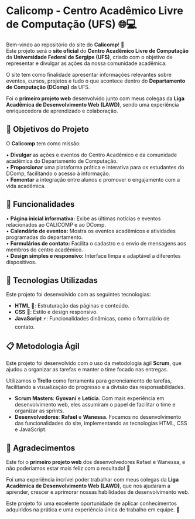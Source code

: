 # Calicomp - Centro Acadêmico Livre de Computação (UFS) 🌐💻

Bem-vindo ao repositório do site do **Calicomp**! 🚀  
Este projeto será o **site oficial** do **Centro Acadêmico Livre de Computação** da **Universidade Federal de Sergipe (UFS)**, criado com o objetivo de representar e divulgar as ações da nossa comunidade acadêmica. 

O site tem como finalidade apresentar informações relevantes sobre eventos, cursos, projetos e tudo o que acontece dentro do **Departamento de Computação (DComp)** da UFS.

Foi o **primeiro projeto web** desenvolvido junto com meus colegas da **Liga Acadêmica de Desenvolvimento Web (LAWD)**, sendo uma experiência enriquecedora de aprendizado e colaboração. 

## 🚀 Objetivos do Projeto

O **Calicomp** tem como missão:

• **Divulgar** as ações e eventos do Centro Acadêmico e da comunidade acadêmica do Departamento de Computação.  
• **Proporcionar** uma plataforma prática e interativa para os estudantes do DComp, facilitando o acesso à informação.  
• **Fomentar** a integração entre alunos e promover o engajamento com a vida acadêmica.

## 📝 Funcionalidades

• **Página inicial informativa:** Exibe as últimas notícias e eventos relacionados ao CALICOMP e ao DComp.  
• **Calendário de eventos:** Mostra os eventos acadêmicos e atividades programadas do departamento.  
• **Formulários de contato:** Facilita o cadastro e o envio de mensagens aos membros do centro acadêmico.  
• **Design simples e responsivo:** Interface limpa e adaptável a diferentes dispositivos.

## 🔧 Tecnologias Utilizadas

Este projeto foi desenvolvido com as seguintes tecnologias:

- **HTML** 📑: Estruturação das páginas e conteúdo.
- **CSS** 🎨: Estilo e design responsivo.
- **JavaScript** ⚡: Funcionalidades dinâmicas, como o formulário de contato.

## 📋 Metodologia Ágil

Este projeto foi desenvolvido com o uso da metodologia ágil **Scrum**, que ajudou a organizar as tarefas e manter o time focado nas entregas. 

Utilizamos o **Trello** como ferramenta para gerenciamento de tarefas, facilitando a visualização do progresso e a divisão das responsabilidades.

- **Scrum Masters**: **Gyovani** e **Letícia**. Com mais experiência em desenvolvimento web, eles assumiram o papel de facilitar o time e organizar as sprints.
- **Desenvolvedores**: **Rafael** e **Wanessa**. Focamos no desenvolvimento das funcionalidades do site, implementando as tecnologias HTML, CSS e JavaScript.

## 🤝 Agradecimentos

Este foi o **primeiro projeto web** dos desenvolvedores Rafael e Wanessa, e não poderiamos estar mais feliz com o resultado! 🎉 

Foi uma experiência incrível poder trabalhar com meus colegas da **Liga Acadêmica de Desenvolvimento Web (LAWD)**, que nos ajudaram a aprender, crescer e aprimorar nossas habilidades de desenvolvimento web. 

Este projeto foi uma excelente oportunidade de aplicar conhecimentos adquiridos na prática e uma experiência única de trabalho em equipe. 🙏


